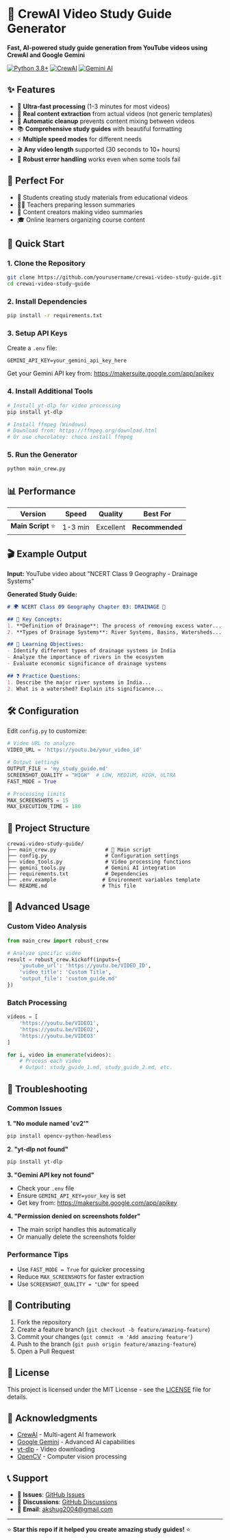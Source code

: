 # 🎥 CrewAI Video Study Guide Generator

**Fast, AI-powered study guide generation from YouTube videos using CrewAI and Google Gemini**

[![Python 3.8+](https://img.shields.io/badge/python-3.8+-blue.svg)](https://www.python.org/downloads/)
[![CrewAI](https://img.shields.io/badge/CrewAI-Latest-green.svg)](https://github.com/joaomdmoura/crewAI)
[![Gemini AI](https://img.shields.io/badge/Gemini-AI-orange.svg)](https://ai.google.dev/)

## ✨ Features

- 🚀 **Ultra-fast processing** (1-3 minutes for most videos)
- 🎯 **Real content extraction** from actual videos (not generic templates)
- 🧹 **Automatic cleanup** prevents content mixing between videos
- 📚 **Comprehensive study guides** with beautiful formatting
- ⚡ **Multiple speed modes** for different needs
- 🎬 **Any video length** supported (30 seconds to 10+ hours)
- 🔄 **Robust error handling** works even when some tools fail

## 🎯 Perfect For

- 📖 Students creating study materials from educational videos
- 👨‍🏫 Teachers preparing lesson summaries
- 📝 Content creators making video summaries
- 🎓 Online learners organizing course content

## 🚀 Quick Start

### 1. Clone the Repository
```bash
git clone https://github.com/yourusername/crewai-video-study-guide.git
cd crewai-video-study-guide
```

### 2. Install Dependencies
```bash
pip install -r requirements.txt
```

### 3. Setup API Keys
Create a `.env` file:
```env
GEMINI_API_KEY=your_gemini_api_key_here
```

Get your Gemini API key from: https://makersuite.google.com/app/apikey

### 4. Install Additional Tools
```bash
# Install yt-dlp for video processing
pip install yt-dlp

# Install ffmpeg (Windows)
# Download from: https://ffmpeg.org/download.html
# Or use chocolatey: choco install ffmpeg
```

### 5. Run the Generator
```bash
python main_crew.py
```

## 📊 Performance

| Version | Speed | Quality | Best For |
|---------|-------|---------|----------|
| **Main Script** ⭐ | 1-3 min | Excellent | **Recommended** |

## 🎬 Example Output

**Input:** YouTube video about "NCERT Class 9 Geography - Drainage Systems"

**Generated Study Guide:**
```markdown
# 🌍 NCERT Class 09 Geography Chapter 03: DRAINAGE 🚰

## 🔑 Key Concepts:
1. **Definition of Drainage**: The process of removing excess water...
2. **Types of Drainage Systems**: River Systems, Basins, Watersheds...

## 🎯 Learning Objectives:
- Identify different types of drainage systems in India
- Analyze the importance of rivers in the ecosystem
- Evaluate economic significance of drainage systems

## ❓ Practice Questions:
1. Describe the major river systems in India...
2. What is a watershed? Explain its significance...
```

## 🛠️ Configuration

Edit `config.py` to customize:

```python
# Video URL to analyze
VIDEO_URL = 'https://youtu.be/your_video_id'

# Output settings
OUTPUT_FILE = 'my_study_guide.md'
SCREENSHOT_QUALITY = "HIGH"  # LOW, MEDIUM, HIGH, ULTRA
FAST_MODE = True

# Processing limits
MAX_SCREENSHOTS = 15
MAX_EXECUTION_TIME = 180
```

## 📁 Project Structure

```
crewai-video-study-guide/
├── main_crew.py                # 🌟 Main script
├── config.py                   # Configuration settings
├── video_tools.py              # Video processing functions
├── gemini_tools.py             # Gemini AI integration
├── requirements.txt            # Dependencies
├── .env.example               # Environment variables template
└── README.md                  # This file
```

## 🔧 Advanced Usage

### Custom Video Analysis
```python
from main_crew import robust_crew

# Analyze specific video
result = robust_crew.kickoff(inputs={
    'youtube_url': 'https://youtu.be/VIDEO_ID',
    'video_title': 'Custom Title',
    'output_file': 'custom_guide.md'
})
```

### Batch Processing
```python
videos = [
    'https://youtu.be/VIDEO1',
    'https://youtu.be/VIDEO2',
    'https://youtu.be/VIDEO3'
]

for i, video in enumerate(videos):
    # Process each video
    # Output: study_guide_1.md, study_guide_2.md, etc.
```

## 🐛 Troubleshooting

### Common Issues

**1. "No module named 'cv2'"**
```bash
pip install opencv-python-headless
```

**2. "yt-dlp not found"**
```bash
pip install yt-dlp
```

**3. "Gemini API key not found"**
- Check your `.env` file
- Ensure `GEMINI_API_KEY=your_key` is set
- Get key from: https://makersuite.google.com/app/apikey

**4. "Permission denied on screenshots folder"**
- The main script handles this automatically
- Or manually delete the screenshots folder

### Performance Tips

- Use `FAST_MODE = True` for quicker processing
- Reduce `MAX_SCREENSHOTS` for faster extraction
- Use `SCREENSHOT_QUALITY = "LOW"` for speed

## 🤝 Contributing

1. Fork the repository
2. Create a feature branch (`git checkout -b feature/amazing-feature`)
3. Commit your changes (`git commit -m 'Add amazing feature'`)
4. Push to the branch (`git push origin feature/amazing-feature`)
5. Open a Pull Request

## 📄 License

This project is licensed under the MIT License - see the [LICENSE](LICENSE) file for details.

## 🙏 Acknowledgments

- [CrewAI](https://github.com/joaomdmoura/crewAI) - Multi-agent AI framework
- [Google Gemini](https://ai.google.dev/) - Advanced AI capabilities
- [yt-dlp](https://github.com/yt-dlp/yt-dlp) - Video downloading
- [OpenCV](https://opencv.org/) - Computer vision processing

## 📞 Support

- 🐛 **Issues**: [GitHub Issues](https://github.com/Akshu24Tech/crewai-video-study-guide/issues)
- 💬 **Discussions**: [GitHub Discussions](https://github.com/Akshu24Tech/crewai-video-study-guide/discussions)
- 📧 **Email**: akshug2004@gmail.com

---

⭐ **Star this repo if it helped you create amazing study guides!** ⭐
